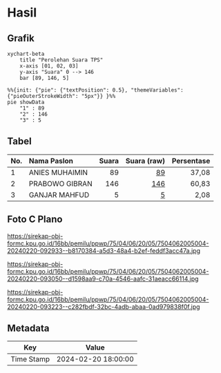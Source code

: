 # Hasil

## Grafik

```mermaid
xychart-beta
    title "Perolehan Suara TPS"
    x-axis [01, 02, 03]
    y-axis "Suara" 0 --> 146
    bar [89, 146, 5]
```

```mermaid
%%{init: {"pie": {"textPosition": 0.5}, "themeVariables": {"pieOuterStrokeWidth": "5px"}} }%%
pie showData
    "1" : 89
    "2" : 146
    "3" : 5
```

## Tabel

| No. | Nama Paslon    | Suara | Suara (raw) | Persentase |
|:--- |:-------------- | -----:| -----------:| ----------:|
| 1   | ANIES MUHAIMIN | 89    | [89][p-1]   | 37,08      |
| 2   | PRABOWO GIBRAN | 146   | [146][p-2]  | 60,83      |
| 3   | GANJAR MAHFUD  | 5     | [5][p-3]    | 2,08       |


[p-1]: https://github.com/gigit-pemilu/pemilu-2024-75-gorontalo/blob/main/pilpres/hitung-suara/sub/75-gorontalo/sub/04-pohuwato/sub/06-patilanggio/sub/2005-dulomo/sub/004-tps/sub/paslon-1.txt
[p-2]: https://github.com/gigit-pemilu/pemilu-2024-75-gorontalo/blob/main/pilpres/hitung-suara/sub/75-gorontalo/sub/04-pohuwato/sub/06-patilanggio/sub/2005-dulomo/sub/004-tps/sub/paslon-2.txt
[p-3]: https://github.com/gigit-pemilu/pemilu-2024-75-gorontalo/blob/main/pilpres/hitung-suara/sub/75-gorontalo/sub/04-pohuwato/sub/06-patilanggio/sub/2005-dulomo/sub/004-tps/sub/paslon-3.txt

## Foto C Plano

https://sirekap-obj-formc.kpu.go.id/16bb/pemilu/ppwp/75/04/06/20/05/7504062005004-20240220-092933--b8170384-a5d3-48a4-b2ef-feddf3acc47a.jpg

https://sirekap-obj-formc.kpu.go.id/16bb/pemilu/ppwp/75/04/06/20/05/7504062005004-20240220-093050--d1598aa9-c70a-4546-aafc-31aeacc66114.jpg

https://sirekap-obj-formc.kpu.go.id/16bb/pemilu/ppwp/75/04/06/20/05/7504062005004-20240220-093223--c282fbdf-32bc-4adb-abaa-0ad979838f0f.jpg


## Metadata

| Key        | Value               |
| ---------- | ------------------- |
| Time Stamp | 2024-02-20 18:00:00 |




